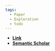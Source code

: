 ```yaml
---
tags:
  - Paper
  - Exploration
  - todo
---
```

- **[Link](https://arxiv.org/pdf/1605.09674v2.pdf)**
- **[Semantic Scholar](https://www.semanticscholar.org/paper/VIME%3A-Variational-Information-Maximizing-Houthooft-Chen/317cd4522b1f4a6f889743578143bb8823623f8b?utm_source=direct_link)**
